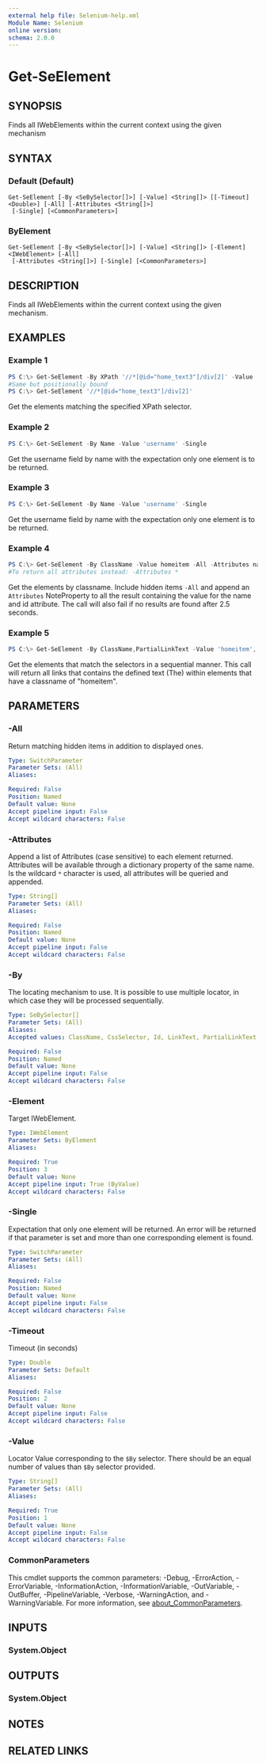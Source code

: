 ```yaml
---
external help file: Selenium-help.xml
Module Name: Selenium
online version:
schema: 2.0.0
---
```


# Get-SeElement

## SYNOPSIS
	
Finds all IWebElements within the current context using the given mechanism

## SYNTAX

### Default (Default)
```
Get-SeElement [-By <SeBySelector[]>] [-Value] <String[]> [[-Timeout] <Double>] [-All] [-Attributes <String[]>]
 [-Single] [<CommonParameters>]
```

### ByElement
```
Get-SeElement [-By <SeBySelector[]>] [-Value] <String[]> [-Element] <IWebElement> [-All]
 [-Attributes <String[]>] [-Single] [<CommonParameters>]
```

## DESCRIPTION
Finds all IWebElements within the current context using the given mechanism.

## EXAMPLES

### Example 1
```powershell
PS C:\> Get-SeElement -By XPath '//*[@id="home_text3"]/div[2]' -Value '//*[@id="home_text3"]/div[2]'
#Same but positionally bound
PS C:\> Get-SeElement '//*[@id="home_text3"]/div[2]'
```

Get the elements matching the specified XPath selector.

### Example 2
```powershell
PS C:\> Get-SeElement -By Name -Value 'username' -Single
```

Get the username field by name with the expectation only one element is to be returned.

### Example 3
```powershell
PS C:\> Get-SeElement -By Name -Value 'username' -Single
```

Get the username field by name with the expectation only one element is to be returned.

### Example 4
```powershell
PS C:\> Get-SeElement -By ClassName -Value homeitem -All -Attributes name, id -Timeout 2.5
#To return all attributes instead: -Attributes *
```

Get the elements by classname. Include hidden items `-All` and append an `Attributes` NoteProperty to all the result containing the value for the name and id attribute. The call will also fail if no results are found after 2.5 seconds.

### Example 5
```powershell
PS C:\> Get-SeElement -By ClassName,PartialLinkText -Value 'homeitem','The'
```

Get the elements that match the selectors in a sequential manner. This call will return all links that contains the defined text (The) within elements that have a classname of "homeitem".

## PARAMETERS

### -All
Return matching hidden items in addition to displayed ones. 

```yaml
Type: SwitchParameter
Parameter Sets: (All)
Aliases:

Required: False
Position: Named
Default value: None
Accept pipeline input: False
Accept wildcard characters: False
```

### -Attributes
Append a list of Attributes (case sensitive) to each element returned. Attributes will be available through a dictionary property of the same name. Is the wildcard `*` character is used, all attributes will be queried and appended.

```yaml
Type: String[]
Parameter Sets: (All)
Aliases:

Required: False
Position: Named
Default value: None
Accept pipeline input: False
Accept wildcard characters: False
```

### -By
The locating mechanism to use. It is possible to use multiple locator, in which case they will be processed sequentially.

```yaml
Type: SeBySelector[]
Parameter Sets: (All)
Aliases:
Accepted values: ClassName, CssSelector, Id, LinkText, PartialLinkText, Name, TagName, XPath

Required: False
Position: Named
Default value: None
Accept pipeline input: False
Accept wildcard characters: False
```

### -Element
Target IWebElement.

```yaml
Type: IWebElement
Parameter Sets: ByElement
Aliases:

Required: True
Position: 3
Default value: None
Accept pipeline input: True (ByValue)
Accept wildcard characters: False
```

### -Single
Expectation that only one element will be returned. An error will be returned if that parameter is set and more than one corresponding element is found.

```yaml
Type: SwitchParameter
Parameter Sets: (All)
Aliases:

Required: False
Position: Named
Default value: None
Accept pipeline input: False
Accept wildcard characters: False
```

### -Timeout
Timeout (in seconds)

```yaml
Type: Double
Parameter Sets: Default
Aliases:

Required: False
Position: 2
Default value: None
Accept pipeline input: False
Accept wildcard characters: False
```

### -Value
Locator Value corresponding to the `$By` selector. There should be an equal number of values than `$By` selector provided.

```yaml
Type: String[]
Parameter Sets: (All)
Aliases:

Required: True
Position: 1
Default value: None
Accept pipeline input: False
Accept wildcard characters: False
```

### CommonParameters
This cmdlet supports the common parameters: -Debug, -ErrorAction, -ErrorVariable, -InformationAction, -InformationVariable, -OutVariable, -OutBuffer, -PipelineVariable, -Verbose, -WarningAction, and -WarningVariable. For more information, see [about_CommonParameters](http://go.microsoft.com/fwlink/?LinkID=113216).

## INPUTS

### System.Object

## OUTPUTS

### System.Object
## NOTES

## RELATED LINKS
